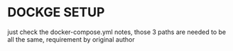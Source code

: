 # DOCKGE SETUP

just check the docker-compose.yml notes, those 3 paths are needed to be all the same, requirement by original author
